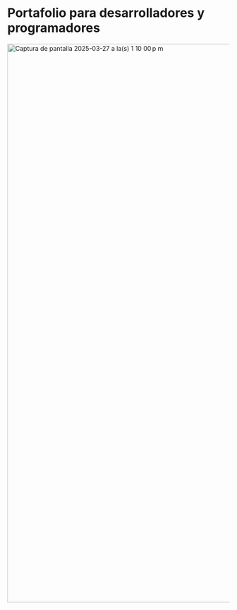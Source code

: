 # Portafolio para desarrolladores y programadores

<img width="1266" alt="Captura de pantalla 2025-03-27 a la(s) 1 10 00 p m" src="https://github.com/user-attachments/assets/e58953f2-cf6b-4ffd-81ab-d3f1c67e54b8" />
